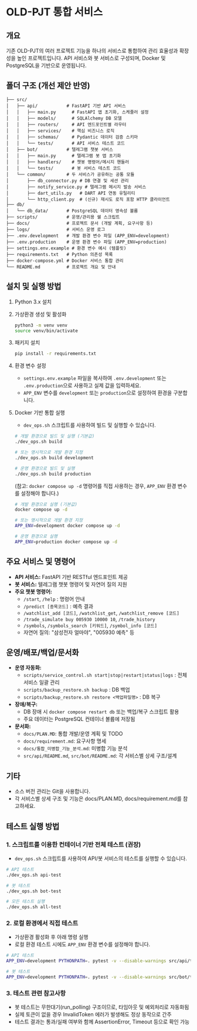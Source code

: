 # OLD-PJT 통합 서비스

## 개요
기존 OLD-PJT의 여러 프로젝트 기능을 하나의 서비스로 통합하여 관리 효율성과 확장성을 높인 프로젝트입니다. API 서비스와 봇 서비스로 구성되며, Docker 및 PostgreSQL을 기반으로 운영됩니다.

## 폴더 구조 (개선 제안 반영)
```
├── src/
│   ├── api/           # FastAPI 기반 API 서비스
│   │   ├── main.py      # FastAPI 앱 초기화, 스케줄러 설정
│   │   ├── models/      # SQLAlchemy DB 모델
│   │   ├── routers/     # API 엔드포인트별 라우터
│   │   ├── services/    # 핵심 비즈니스 로직
│   │   ├── schemas/     # Pydantic 데이터 검증 스키마
│   │   └── tests/       # API 서비스 테스트 코드
│   ├── bot/           # 텔레그램 챗봇 서비스
│   │   ├── main.py      # 텔레그램 봇 앱 초기화
│   │   ├── handlers/    # 챗봇 명령어/메시지 핸들러
│   │   └── tests/       # 봇 서비스 테스트 코드
│   └── common/        # 두 서비스가 공유하는 공통 모듈
│       ├── db_connector.py # DB 연결 및 세션 관리
│       ├── notify_service.py # 텔레그램 메시지 발송 서비스
│       ├── dart_utils.py   # DART API 연동 유틸리티
│       └── http_client.py  # (신규) 재시도 로직 포함 HTTP 클라이언트
├── db/
│   └── db_data/       # PostgreSQL 데이터 영속성 볼륨
├── scripts/           # 운영/관리용 쉘 스크립트
├── docs/              # 프로젝트 문서 (개발 계획, 요구사항 등)
├── logs/              # 서비스 운영 로그
├── .env.development   # 개발 환경 변수 파일 (APP_ENV=development)
├── .env.production    # 운영 환경 변수 파일 (APP_ENV=production)
├── settings.env.example # 환경 변수 예시 (템플릿)
├── requirements.txt   # Python 의존성 목록
├── docker-compose.yml # Docker 서비스 통합 관리
└── README.md          # 프로젝트 개요 및 안내
```

## 설치 및 실행 방법
1. Python 3.x 설치
2. 가상환경 생성 및 활성화
   ```bash
   python3 -m venv venv
   source venv/bin/activate
   ```
3. 패키지 설치
   ```bash
   pip install -r requirements.txt
   ```
4. 환경 변수 설정
   - `settings.env.example` 파일을 복사하여 `.env.development` 또는 `.env.production`으로 사용하고 실제 값을 입력하세요.
   - `APP_ENV` 변수를 `development` 또는 `production`으로 설정하여 환경을 구분합니다.

5. Docker 기반 통합 실행
   - `dev_ops.sh` 스크립트를 사용하여 빌드 및 실행할 수 있습니다.
   ```bash
   # 개발 환경으로 빌드 및 실행 (기본값)
   ./dev_ops.sh build

   # 또는 명시적으로 개발 환경 지정
   ./dev_ops.sh build development

   # 운영 환경으로 빌드 및 실행
   ./dev_ops.sh build production
   ```

   (참고: `docker compose up -d` 명령어를 직접 사용하는 경우, `APP_ENV` 환경 변수를 설정해야 합니다.)
   ```bash
   # 개발 환경으로 실행 (기본값)
   docker compose up -d

   # 또는 명시적으로 개발 환경 지정
   APP_ENV=development docker compose up -d

   # 운영 환경으로 실행
   APP_ENV=production docker compose up -d
   ```

## 주요 서비스 및 명령어
- **API 서비스:** FastAPI 기반 RESTful 엔드포인트 제공
- **봇 서비스:** 텔레그램 챗봇 명령어 및 자연어 질의 지원
- **주요 챗봇 명령어:**
  - `/start`, `/help` : 명령어 안내
  - `/predict [종목코드]` : 예측 결과
  - `/watchlist_add [코드]`, `/watchlist_get`, `/watchlist_remove [코드]`
  - `/trade_simulate buy 005930 10000 10`, `/trade_history`
  - `/symbols`, `/symbols_search [키워드]`, `/symbol_info [코드]`
  - 자연어 질의: "삼성전자 얼마야", "005930 예측" 등

## 운영/배포/백업/문서화
- **운영 자동화:**
  - `scripts/service_control.sh start|stop|restart|status|logs` : 전체 서비스 일괄 관리
  - `scripts/backup_restore.sh backup` : DB 백업
  - `scripts/backup_restore.sh restore <백업파일명>` : DB 복구
- **장애/복구:**
  - DB 장애 시 `docker compose restart db` 또는 백업/복구 스크립트 활용
  - 주요 데이터는 PostgreSQL 컨테이너 볼륨에 저장됨
- **문서화:**
  - `docs/PLAN.MD`: 통합 개발/운영 계획 및 TODO
  - `docs/requirement.md`: 요구사항 명세
  - `docs/통합_미병합_기능_분석.md`: 미병합 기능 분석
  - `src/api/README.md`, `src/bot/README.md`: 각 서비스별 상세 구조/설계

## 기타
- 소스 버전 관리는 Git을 사용합니다.
- 각 서비스별 상세 구조 및 기능은 docs/PLAN.MD, docs/requirement.md를 참고하세요. 

## 테스트 실행 방법

### 1. 스크립트를 이용한 컨테이너 기반 전체 테스트 (권장)
- `dev_ops.sh` 스크립트를 사용하여 API/봇 서비스의 테스트를 실행할 수 있습니다.

```bash
# API 테스트
./dev_ops.sh api-test

# 봇 테스트
./dev_ops.sh bot-test

# 모든 테스트 실행
./dev_ops.sh all-test
```

### 2. 로컬 환경에서 직접 테스트
- 가상환경 활성화 후 아래 명령 실행
- 로컬 환경 테스트 시에도 `APP_ENV` 환경 변수를 설정해야 합니다.

```bash
# API 테스트
APP_ENV=development PYTHONPATH=. pytest -v --disable-warnings src/api/tests/

# 봇 테스트
APP_ENV=development PYTHONPATH=. pytest -v --disable-warnings src/bot/tests/
```

### 3. 테스트 관련 참고사항
- 봇 테스트는 무한대기(run_polling) 구조이므로, 타임아웃 및 예외처리로 자동화됨
- 실제 토큰이 없을 경우 InvalidToken 에러가 발생해도 정상 동작으로 간주
- 테스트 결과는 통과/실패 여부와 함께 AssertionError, Timeout 등으로 확인 가능 
